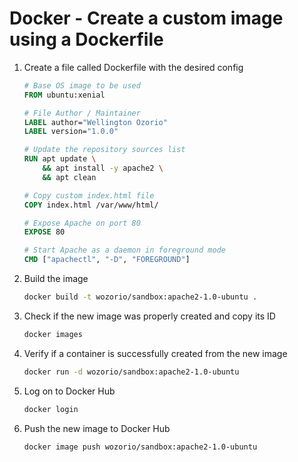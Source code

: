 # Docker - Create a custom image using a Dockerfile

1. Create a file called Dockerfile with the desired config

    ```dockerfile
    # Base OS image to be used
    FROM ubuntu:xenial

    # File Author / Maintainer
    LABEL author="Wellington Ozorio"
    LABEL version="1.0.0"

    # Update the repository sources list
    RUN apt update \
        && apt install -y apache2 \
        && apt clean

    # Copy custom index.html file
    COPY index.html /var/www/html/

    # Expose Apache on port 80
    EXPOSE 80

    # Start Apache as a daemon in foreground mode
    CMD ["apachectl", "-D", "FOREGROUND"]
    ```

1. Build the image

    ```bash
    docker build -t wozorio/sandbox:apache2-1.0-ubuntu .
    ```

1. Check if the new image was properly created and copy its ID

    ```bash
    docker images
    ```

1. Verify if a container is successfully created from the new image

    ```bash
    docker run -d wozorio/sandbox:apache2-1.0-ubuntu
    ```

1. Log on to Docker Hub

    ```bash
    docker login
    ```
1. Push the new image to Docker Hub

    ```bash
    docker image push wozorio/sandbox:apache2-1.0-ubuntu
    ```
